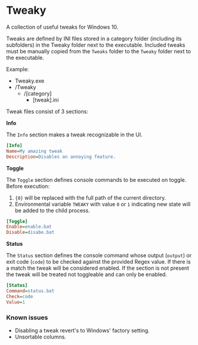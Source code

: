 # Tweaky
A collection of useful tweaks for Windows 10.

Tweaks are defined by INI files stored in a category folder (including its subfolders) in the Tweaky folder next to the executable. Included tweaks must be manually copied from the `Tweaks` folder to the `Tweaky` folder next to the executable.

Example:

* Tweaky.exe
* /Tweaky
	* /[category]
		* [tweak].ini

Tweak files consist of 3 sections:

**Info**

The `Info` section makes a tweak recognizable in the UI.

```ini
[Info]
Name=My amazing tweak
Description=Disables an annoying feature.
```

**Toggle**

The `Toggle` section defines console commands to be executed on toggle. Before execution:
1. `{0}` will be replaced with the full path of the current directory.
2. Environmental variable `TWEAKY` with value `0` or `1` indicating new state will be added to the child process.

```ini
[Toggle]
Enable=enable.bat
Disable=disabe.bat
```

**Status**

The `Status` section defines the console command whose output (`output`) or exit code (`code`) to be checked against the provided Regex value. If there is a match the tweak will be considered enabled. If the section is not present the tweak will be treated not toggleable and can only be enabled.

```ini
[Status]
Command=status.bat
Check=code
Value=1
```

### Known issues

* Disabling a tweak revert's to Windows' factory setting.
* Unsortable columns.
